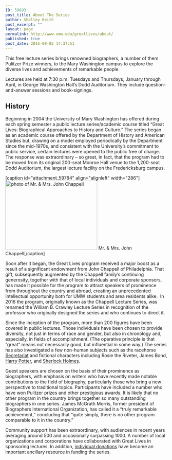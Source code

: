 ```yaml
---
ID: 59693
post_title: About The Series
author: Shelley Keith
post_excerpt: ""
layout: page
permalink: http://www.umw.edu/greatlives/about/
published: true
post_date: 2015-08-05 14:37:51
---
```

This free lecture series brings renowned biographers, a number of them Pulitzer Prize winners, to the Mary Washington campus to explore the diverse lives and achievements of remarkable people.

Lectures are held at 7:30 p.m. Tuesdays and Thursdays, January through April, in George Washington Hall’s Dodd Auditorium. They include question-and-answer sessions and book-signings.
<h2>History</h2>
Beginning in 2004 the University of Mary Washington has offered during each spring semester a public lecture series/academic course titled “Great Lives: Biographical Approaches to History and Culture.” The series began as an academic course offered by the Department of History and American Studies but, drawing on a model employed periodically by the Department since the mid-1970s, and consistent with the University’s commitment to public service, certain lectures were opened to the public free of charge. The response was extraordinary – so great, in fact, that the program had to be moved from its original 200-seat Monroe Hall venue to the 1,200-seat Dodd Auditorium, the largest lecture facility on the Fredericksburg campus.

[caption id="attachment_59784" align="alignleft" width="286"]<a href="http://www.umw.edu/greatlives/wp-content/uploads/sites/8/2015/08/TheChappells.jpg"><img class="wp-image-59784 " src="http://www.umw.edu/greatlives/wp-content/uploads/sites/8/2015/08/TheChappells-300x225.jpg" alt="photo of Mr. &amp; Mrs. John Chappell" width="286" height="215" /></a> Mr. &amp; Mrs. John Chappell[/caption]

Soon after it began, the Great Lives program received a major boost as a result of a significant endowment from John Chappell of Philadelphia. That gift, subsequently augmented by the Chappell family’s continuing generosity, together with that of local individuals and corporate sponsors, has made it possible for the program to attract speakers of prominence from throughout the country and abroad, creating an unprecedented intellectual opportunity both for UMW students and area residents alike.  In 2016 the program, originally known as the Chappell Lecture Series, was renamed the William B. Crawley Lecture Series in recognition of the professor who originally designed the series and who continues to direct it.

Since the inception of the program, more than 200 figures have been covered in public lectures. Those individuals have been chosen to provide diversity, not just in terms of race and gender, but also in chronology and, especially, in fields of accomplishment. (The operative principle is that “great” means not necessarily good, but influential in some way.) The series has also investigated a few non-human subjects such as the racehorse <a href="http://www.umw.edu/greatlives/lecture/secretariat/">Secretariat</a> and fictional characters including Rosie the Riveter, James Bond, <a href="http://www.umw.edu/greatlives/2009/11/16/harry-potter/">Harry Potter</a>, and <a href="http://www.umw.edu/greatlives/2012/05/07/video-sherlock-holmes-at-221b-baker-street/">Sherlock Holmes</a>.

Guest speakers are chosen on the basis of their prominence as biographers, with emphasis on writers who have recently made notable contributions to the field of biography, particularly those who bring a new perspective to traditional topics. Participants have included a number who have won Pulitzer prizes and other prestigious awards. It is likely that no other program in the country brings together so many outstanding biographers in one series. James McGrath Morris, former president of Biographers International Organization, has called it a “truly remarkable achievement,” concluding that “quite simply, there is no other program comparable to it in the country.”

Community support has been extraordinary, with audiences in recent years averaging around 500 and occasionally surpassing 1000. A number of local organizations and corporations have collaborated with Great Lives in sponsoring lectures. In addition, <a href="http://umw.edu/arts-and-culture-online-gifts">individual donations</a> have become an important ancillary resource in funding the series.